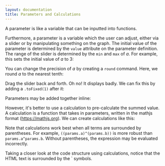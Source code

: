 ```yaml
---
layout: documentation
title: Parameters and Calculations
---
```


A parameter is like a variable that can be inputted into functions.

<div filename="param/simpleParam6" width="800" height="210" class="codePreview"></div>

Furthermore, a parameter is a variable which the user can adjust, either via a slider or by manipulating something on the graph. The initial value of the parameter is determined by the `value` attribute on the parameter definition. The range of the slider is determined by the `min` and `max` of _a_. For example, this sets the initial value of _a_ to 3:

<div filename="param/simpleParam1" width="800" height="210" class="codePreview"></div>

You can change the precision of _a_ by creating a `round` command. Here, we round _a_ to the nearest tenth:

<div filename="param/simpleParam5" width="800" height="210" class="codePreview"></div>

Drag the slider back and forth. Oh no! It displays badly. We can fix this by adding a `.toFixed(1)` after it: 

<div filename="param/simpleParam2" width="800" height="210" class="codePreview"></div>

Parameters may be added together inline: 

<div filename="param/simpleParam3" width="800" height="320" class="codePreview"></div>

However, it's better to use a calculation to pre-calculate the summed value. A calculation is a function that takes in parameters, written in the mathjs format (https://mathjs.org). We can create calculations like this: 

<div filename="param/simpleParam4" width="800" height="320" class="codePreview"></div>

Note that calculations work best when all terms are surrounded by parentheses. For example, `((params.a)^(params.b))` is more robust than `params.a^params.b`. Without parentheses, the expression may be evaluated incorrectly. 

Taking a closer look at the code structure using calculations, notice that the HTML text is surrounded by the \` symbols.




